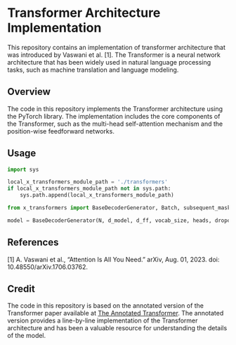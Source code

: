 # Transformer Architecture Implementation

This repository contains an implementation of transformer architecture that was introduced by Vaswani et al. [1].  The Transformer is a neural network architecture that has been widely used in natural language processing tasks, such as machine translation and language modeling.

## Overview
The code in this repository implements the Transformer architecture using the PyTorch library. 
The implementation includes the core components of the Transformer, such as the multi-head self-attention mechanism and the position-wise feedforward networks.

## Usage 

```python
import sys        

local_x_transformers_module_path = './transformers'
if local_x_transformers_module_path not in sys.path:
    sys.path.append(local_x_transformers_module_path)
```

```python
from x_transformers import BaseDecoderGenerator, Batch, subsequent_mask

model = BaseDecoderGenerator(N, d_model, d_ff, vocab_size, heads, dropout, max_len)
```

## References
[1]	A. Vaswani et al., “Attention Is All You Need.” arXiv, Aug. 01, 2023. doi: 10.48550/arXiv.1706.03762.

## Credit

The code in this repository is based on the annotated version of the Transformer paper available at [The Annotated Transformer](https://nlp.seas.harvard.edu/annotated-transformer/). The annotated version provides a line-by-line implementation of the Transformer architecture and has been a valuable resource for understanding the details of the model.


